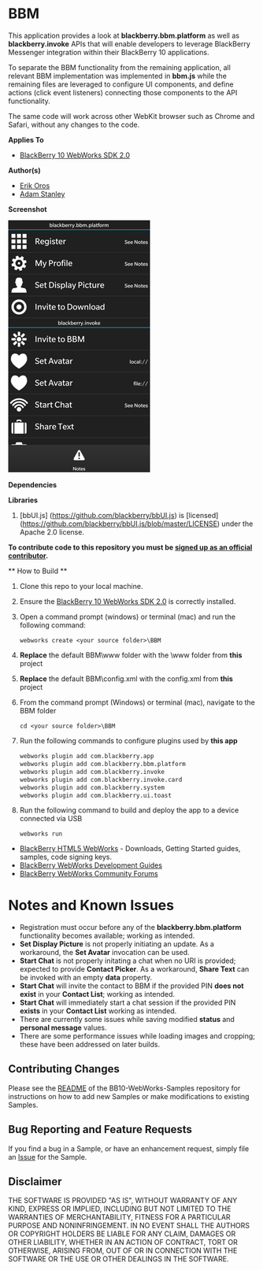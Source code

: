 # BBM

This application provides a look at **blackberry.bbm.platform** as well as **blackberry.invoke** APIs that will enable developers to leverage BlackBerry Messenger integration within their BlackBerry 10 applications.

To separate the BBM functionality from the remaining application, all relevant BBM implementation was implemented in **bbm.js** while the remaining files are leveraged to configure UI components, and define actions (click event listeners) connecting those components to the API functionality.

The same code will work across other WebKit browser such as Chrome and Safari, without any changes to the code.


**Applies To**

* [BlackBerry 10 WebWorks SDK 2.0](https://developer.blackberry.com/html5/download/sdk)

**Author(s)**

* [Erik Oros](http://www.twitter.com/waterlooerik)
* [Adam Stanley](http://www.twitter.com/n_adam_stanley)

**Screenshot**

![image](screenshot_bbm.jpg)

**Dependencies**


**Libraries**

1. [bbUI.js] (https://github.com/blackberry/bbUI.js) is [licensed] (https://github.com/blackberry/bbUI.js/blob/master/LICENSE) under the Apache 2.0 license.



**To contribute code to this repository you must be [signed up as an official contributor](http://blackberry.github.com/howToContribute.html).**

** How to Build **

1. Clone this repo to your local machine.

2. Ensure the [BlackBerry 10 WebWorks SDK 2.0](https://developer.blackberry.com/html5/download/sdk) is correctly installed.

3. Open a command prompt (windows) or terminal (mac) and run the following command:

	```
	webworks create <your source folder>\BBM
	```

4. **Replace** the default BBM\www folder with the \www folder from **this** project

5. **Replace** the default BBM\config.xml with the config.xml from **this** project

6. From the command prompt (Windows) or terminal (mac), navigate to the BBM folder

	```
	cd <your source folder>\BBM
	```

7. Run the following commands to configure plugins used by **this app**

	```
	webworks plugin add com.blackberry.app
	webworks plugin add com.blackberry.bbm.platform
	webworks plugin add com.blackberry.invoke
	webworks plugin add com.blackberry.invoke.card
	webworks plugin add com.blackberry.system
	webworks plugin add com.blackberry.ui.toast
	```

8. Run the following command to build and deploy the app to a device connected via USB

	```
	webworks run
	```

* [BlackBerry HTML5 WebWorks](https://bdsc.webapps.blackberry.com/html5/) - Downloads, Getting Started guides, samples, code signing keys.
* [BlackBerry WebWorks Development Guides](https://bdsc.webapps.blackberry.com/html5/documentation)
* [BlackBerry WebWorks Community Forums](http://supportforums.blackberry.com/t5/Web-and-WebWorks-Development/bd-p/browser_dev)

# Notes and Known Issues

* Registration must occur before any of the **blackberry.bbm.platform** functionality becomes available; working as intended.
* **Set Display Picture** is not properly initiating an update. As a workaround, the **Set Avatar** invocation can be used.
* **Start Chat** is not properly initating a chat when no URI is provided; expected to provide **Contact Picker**. As a workaround, **Share Text** can be invoked with an empty **data** property.
* **Start Chat** will invite the contact to BBM if the provided PIN **does not exist** in your **Contact List**; working as intended.
* **Start Chat** will immediately start a chat session if the provided PIN **exists** in your **Contact List** working as intended.
* There are currently some issues while saving modified **status** and **personal message** values.
* There are some performance issues while loading images and cropping; these have been addressed on later builds.



## Contributing Changes

Please see the [README](https://github.com/blackberry/BB10-WebWorks-Samples) of the BB10-WebWorks-Samples repository for instructions on how to add new Samples or make modifications to existing Samples.


## Bug Reporting and Feature Requests

If you find a bug in a Sample, or have an enhancement request, simply file an [Issue](https://github.com/blackberry/BB10-WebWorks-Samples/issues) for the Sample.

## Disclaimer

THE SOFTWARE IS PROVIDED "AS IS", WITHOUT WARRANTY OF ANY KIND, EXPRESS OR IMPLIED, INCLUDING BUT NOT LIMITED TO THE WARRANTIES OF MERCHANTABILITY, FITNESS FOR A PARTICULAR PURPOSE AND NONINFRINGEMENT. IN NO EVENT SHALL THE AUTHORS OR COPYRIGHT HOLDERS BE LIABLE FOR ANY CLAIM, DAMAGES OR OTHER LIABILITY, WHETHER IN AN ACTION OF CONTRACT, TORT OR OTHERWISE, ARISING FROM, OUT OF OR IN CONNECTION WITH THE SOFTWARE OR THE USE OR OTHER DEALINGS IN THE SOFTWARE.
